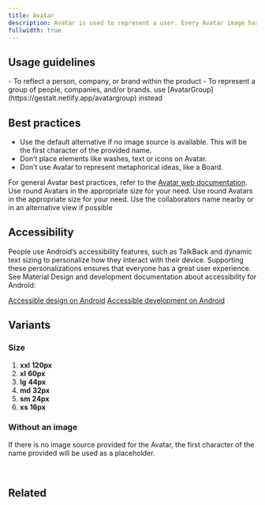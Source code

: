 ```yaml
---
title: Avatar
description: Avatar is used to represent a user. Every Avatar image has a subtle color wash.
fullwidth: true
---
```


<ImgContainer src="https://i.pinimg.com/originals/30/7a/de/307adebcacf4fca359de788e6a077329.png" />

## Usage guidelines

<TwoCol>
  <Group>
    <Do title="Do" />
      - To reflect a person, company, or brand within the product
  </Group>
  <Group>
  <Dont title="Don't" />
     - To represent a group of people, companies, and/or brands. use [AvatarGroup](https://gestalt.netlify.app/avatargroup) instead
  </Group>
</TwoCol>

## Best practices

- Use the default alternative if no image source is available. This will be the first character of the provided name.
- Don’t place elements like washes, text or icons on Avatar.
- Don’t use Avatar to represent metaphorical ideas, like a Board.

For general Avatar best practices, refer to the [Avatar web documentation](/web/avatar).
<TwoCol>
  <Group>
    <ImgContainer src="https://i.pinimg.com/originals/c9/f0/c5/c9f0c597503b7d3ea1dc840ce1e3add8.png" />
    <Do title="Do" />
    Use round Avatars in the appropriate size for your need.
  </Group>
  <Group>
    <ImgContainer src="https://i.pinimg.com/originals/8b/ea/f5/8beaf574ae9b9207700c63cbb6f33f33.png" />
    <Dont title="Don't" />
    Use round Avatars in the appropriate size for your need.
  </Group>
  <Group>
    <ImgContainer src="https://i.pinimg.com/originals/c9/f0/c5/c9f0c597503b7d3ea1dc840ce1e3add8.png" />
    <Do title="Do" />
    Use the collaborators name nearby or in an alternative view if possible
  </Group>
</TwoCol>

## Accessibility

People use Android’s accessibility features, such as TalkBack and dynamic text sizing to personalize how they interact with their device. Supporting these personalizations ensures that everyone has a great user experience. See Material Design and development documentation about accessibility for Android:

[Accessible design on Android](https://material.io/design/usability/accessibility.html#understanding-accessibility)
[Accessible development on Android](https://developer.android.com/guide/topics/ui/accessibility)

## Variants

### Size

1. **xxl** **120px**
2. **xl** **60px**
3. **lg** **44px**
4. **md** **32px**
5. **sm** **24px**
6. **xs** **16px**

<ImgContainer src="https://i.pinimg.com/originals/30/7a/de/307adebcacf4fca359de788e6a077329.png" />

### Without an image

If there is no image source provided for the Avatar, the first character of the name provided will be used as a placeholder.

<br/>

<ImgContainer src="https://i.pinimg.com/originals/a7/e9/d7/a7e9d796017c740a00bb1b3d7fb600a3.png" />

## Related

<ThreeCol>
  <IllustrationCard
  title="AvatarGroup"
  href="/web/avatargroup"
  description="AvatarGroup is used ideally where multiple people are displayed"
  color="teal-spabattical-450"
  image="avatar-group"
  />
</ThreeCol>
